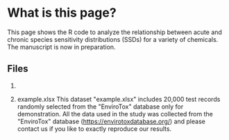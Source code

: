 # What is this page?
This page shows the R code to analyze the relationship between acute and chronic species sensitivity distributions (SSDs) for a variety of chemicals. The manuscript is now in preparation.


## Files
1. 

2. example.xlsx
This dataset "example.xlsx" includes 20,000 test records randomly selected from the "EnviroTox" database only for demonstration.
All the data used in the study was collected from the "EnviroTox" database (https://envirotoxdatabase.org/) and please contact us if you like to exactly reproduce our results.

